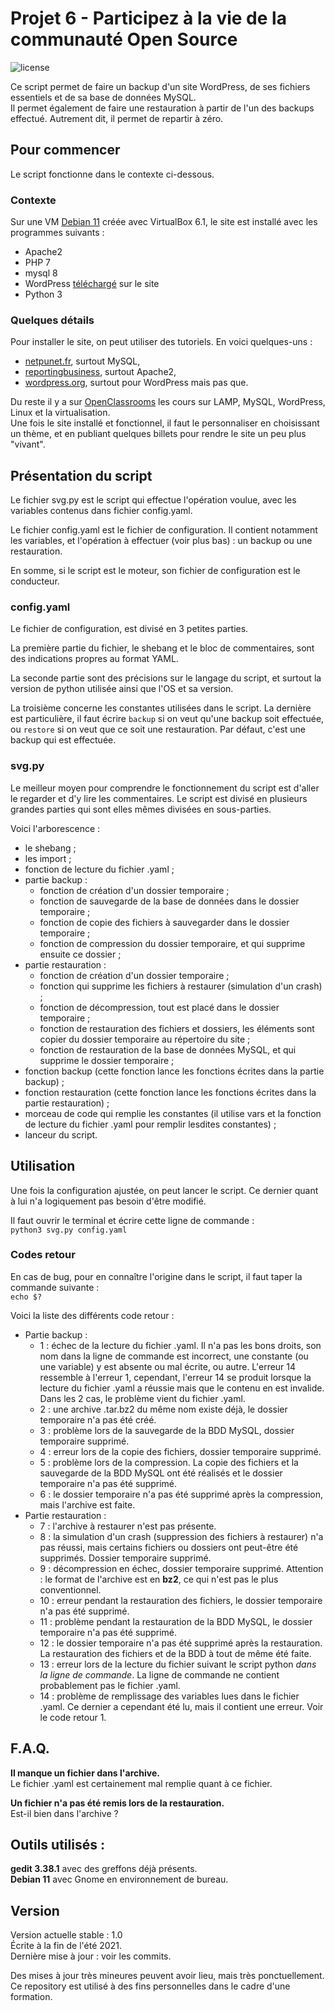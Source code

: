 # Projet 6 - Participez à la vie de la communauté Open Source
![license](https://img.shields.io/badge/license-CC0-green)

Ce script permet de faire un backup d'un site WordPress, de ses fichiers essentiels et de sa base de données MySQL.  
Il permet également de faire une restauration à partir de l'un des backups effectué. Autrement dit, il permet de repartir à zéro.


## Pour commencer

Le script fonctionne dans le contexte ci-dessous.


### Contexte

Sur une VM [Debian 11](https://www.debian.org) créée avec VirtualBox 6.1, le site est installé avec les programmes suivants :

- Apache2
- PHP 7
- mysql 8
- WordPress [téléchargé](https://fr.wordpress.org/download/) sur le site
- Python 3


### Quelques détails

Pour installer le site, on peut utiliser des tutoriels. En voici quelques-uns :
- [netpunet.fr](https://fr.wordpress.org/download/), surtout MySQL,
- [reportingbusiness](https://www.reportingbusiness.fr/blogging/installez-wordpress-sur-votre-ordinateur-en-moins-de-15-minutes-linux.html), surtout Apache2,
- [wordpress.org](https://fr.wordpress.org/support/article/how-to-install-wordpress/), surtout pour WordPress mais pas que.

Du reste il y a sur [OpenClassrooms](https://openclassrooms.com/fr/) les cours sur LAMP, MySQL, WordPress, Linux et la virtualisation.  
Une fois le site installé et fonctionnel, il faut le personnaliser en choisissant un thème, et en publiant quelques billets pour rendre le site un peu plus "vivant".


## Présentation du script

Le fichier svg.py est le script qui effectue l'opération voulue, avec les variables contenus dans fichier config.yaml.

Le fichier config.yaml est le fichier de configuration. Il contient notamment les variables, et l'opération à effectuer (voir plus bas) : un backup ou une restauration.

En somme, si le script est le moteur, son fichier de configuration est le conducteur.


### config.yaml

Le fichier de configuration, est divisé en 3 petites parties.

La première partie du fichier, le shebang et le bloc de commentaires, sont des indications propres au format YAML.

La seconde partie sont des précisions sur le langage du script, et surtout la version de python utilisée ainsi que l'OS et sa version.

La troisième concerne les constantes utilisées dans le script.
La dernière est particulière, il faut écrire ``backup`` si on veut qu'une backup soit effectuée, ou ``restore`` si on veut que ce soit une restauration. Par défaut, c'est une backup qui est effectuée.


### svg.py

Le meilleur moyen pour comprendre le fonctionnement du script est d'aller le regarder et d'y lire les commentaires. Le script est divisé en plusieurs grandes parties qui sont elles mêmes divisées en sous-parties.

Voici l'arborescence :
- le shebang ;
- les import ;
- fonction de lecture du fichier .yaml ;
- partie backup :
  - fonction de création d'un dossier temporaire ;
  - fonction de sauvegarde de la base de données dans le dossier temporaire ;
  - fonction de copie des fichiers à sauvegarder dans le dossier temporaire ;
  - fonction de compression du dossier temporaire, et qui supprime ensuite ce dossier ;
- partie restauration :
  - fonction de création d'un dossier temporaire ;
  - fonction qui supprime les fichiers à restaurer (simulation d'un crash) ;
  - fonction de décompression, tout est placé dans le dossier temporaire ;
  - fonction de restauration des fichiers et dossiers, les éléments sont copier du dossier temporaire au répertoire du site ;
  - fonction de restauration de la base de données MySQL, et qui supprime le dossier temporaire ;
- fonction backup (cette fonction lance les fonctions écrites dans la partie backup) ;
- fonction restauration (cette fonction lance les fonctions écrites dans la partie restauration) ;
- morceau de code qui remplie les constantes (il utilise vars et la fonction de lecture du fichier .yaml pour remplir lesdites constantes) ;
- lanceur du script.


## Utilisation

Une fois la configuration ajustée, on peut lancer le script. Ce dernier quant à lui n'a logiquement pas besoin d'être modifié.

Il faut ouvrir le terminal et écrire cette ligne de commande :  
``python3 svg.py config.yaml``


### Codes retour

En cas de bug, pour en connaître l'origine dans le script, il faut taper la commande suivante :  
``echo $?``

Voici la liste des différents code retour :
- Partie backup :
  - 1 : échec de la lecture du fichier .yaml. Il n'a pas les bons droits, son nom dans la ligne de commande est incorrect, une constante (ou une variable) y est absente ou mal écrite, ou autre. L'erreur 14 ressemble à l'erreur 1, cependant, l'erreur 14 se produit lorsque la lecture du fichier .yaml a réussie mais que le contenu en est invalide. Dans les 2 cas, le problème vient du fichier .yaml.
  - 2 : une archive .tar.bz2 du même nom existe déjà, le dossier temporaire n'a pas été créé.
  - 3 : problème lors de la sauvegarde de la BDD MySQL, dossier temporaire supprimé.
  - 4 : erreur lors de la copie des fichiers, dossier temporaire supprimé.
  - 5 : problème lors de la compression. La copie des fichiers et la sauvegarde de la BDD MySQL ont été réalisés et le dossier temporaire n'a pas été supprimé.
  - 6 : le dossier temporaire n'a pas été supprimé après la compression, mais l'archive est faite.
- Partie restauration :
  - 7 : l'archive à restaurer n'est pas présente.
  - 8 : la simulation d'un crash (suppression des fichiers à restaurer) n'a pas réussi, mais certains fichiers ou dossiers ont peut-être été supprimés. Dossier temporaire supprimé.
  - 9 : décompression en échec, dossier temporaire supprimé. Attention : le format de l'archive est en **bz2**, ce qui n'est pas le plus conventionnel.
  - 10 : erreur pendant la restauration des fichiers, le dossier temporaire n'a pas été supprimé.
  - 11 : problème pendant la restauration de la BDD MySQL, le dossier temporaire n'a pas été supprimé.
  - 12 : le dossier temporaire n'a pas été supprimé après la restauration. La restauration des fichiers et de la BDD à tout de même été faite.
  - 13 : erreur lors de la lecture du fichier suivant le script python *dans la ligne de commande*. La ligne de commande ne contient probablement pas le fichier .yaml.
  - 14 : problème de remplissage des variables lues dans le fichier .yaml. Ce dernier a cependant été lu, mais il contient une erreur. Voir le code retour 1.  


## F.A.Q.

**Il manque un fichier dans l'archive.**  
Le fichier .yaml est certainement mal remplie quant à ce fichier.  

**Un fichier n'a pas été remis lors de la restauration.**  
Est-il bien dans l'archive ?


## Outils utilisés :

**gedit 3.38.1** avec des greffons déjà présents.  
**Debian 11** avec Gnome en environnement de bureau.


## Version

Version actuelle stable : 1.0  
Écrite à la fin de l'été 2021.  
Dernière mise à jour : voir les commits.  

Des mises à jour très mineures peuvent avoir lieu, mais très ponctuellement.  
Ce repository est utilisé à des fins personnelles dans le cadre d'une formation.
